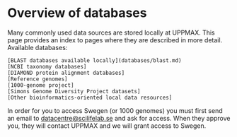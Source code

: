 # Overview of databases

Many commonly used data sources are stored locally at UPPMAX. This page provides an index to pages where they are described in more detail.
Available databases:

    [BLAST databases available locally](databases/blast.md)
    [NCBI taxonomy databases]
    [DIAMOND protein alignment databases]
    [Reference genomes]
    [1000-genome project]
    [Simons Genome Diversity Project datasets]
    [Other bioinformatics-oriented local data resources]

In order for you to access Swegen (or 1000 genomes) you must first send an email to datacentre@scilifelab.se and ask for access. When they approve you, they will contact UPPMAX and we will grant access to Swegen.
